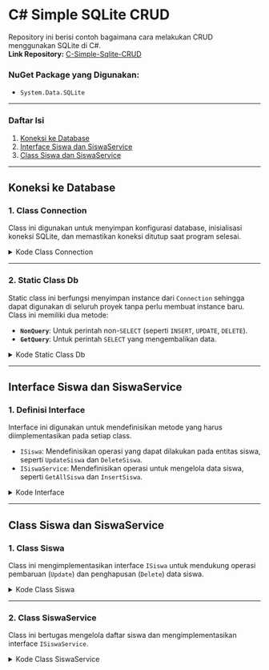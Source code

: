 # C# Simple SQLite CRUD

Repository ini berisi contoh bagaimana cara melakukan CRUD menggunakan SQLite di C#.  
**Link Repository:** [C-Simple-Sqlite-CRUD](https://github.com/MasFana/C-Simple-Sqlite-CRUD)

### **NuGet Package yang Digunakan**:
- `System.Data.SQLite`

---

### **Daftar Isi**
1. [Koneksi ke Database](#koneksi-ke-database)
2. [Interface Siswa dan SiswaService](#interface-siswa-dan-siswaservice)
3. [Class Siswa dan SiswaService](#class-siswa-dan-siswaservice)

---

## **Koneksi ke Database**

### **1. Class Connection**
Class ini digunakan untuk menyimpan konfigurasi database, inisialisasi koneksi SQLite, dan memastikan koneksi ditutup saat program selesai.

<details>
<summary>Kode Class Connection</summary>

```csharp
using System.Data;
using System.Data.SQLite;

namespace TestingSQLITE.Data
{
    internal class Connection
    {
        SQLiteConnection _connection;

        public Connection()
        {
            _connection = new SQLiteConnection("Data Source=database.db;Version=3;");
            Console.WriteLine($"Database Path: {System.IO.Path.GetFullPath("database.db")}");
            _connection.Open();
        }

        public SQLiteConnection Db()
        {
            return _connection;
        }

        ~Connection()
        {
            _connection.Close();
        }
    }
}
```

</details>

---

### **2. Static Class Db**
Static class ini berfungsi menyimpan instance dari `Connection` sehingga dapat digunakan di seluruh proyek tanpa perlu membuat instance baru.  
Class ini memiliki dua metode:
- **`NonQuery`**: Untuk perintah non-`SELECT` (seperti `INSERT`, `UPDATE`, `DELETE`).
- **`GetQuery`**: Untuk perintah `SELECT` yang mengembalikan data.

<details>
<summary>Kode Static Class Db</summary>

```csharp
static class Db
{
    private static Connection _conn = new Connection();

    public static bool NonQuery(string query)
    {
        try
        {
            using (var cmd = new SQLiteCommand(query, _conn.Db()))
            {
                cmd.ExecuteNonQuery();
                return true;
            }
        }
        catch (Exception e)
        {
            Console.WriteLine(e);
            return false;
        }
    }

    public static DataTable GetQuery(string query)
    {
        try
        {
            using (var cmd = new SQLiteCommand(query, _conn.Db()))
            {
                var dt = new DataTable();
                dt.Load(cmd.ExecuteReader());
                return dt;
            }
        }
        catch (Exception e)
        {
            Console.WriteLine(e);
            return new DataTable();
        }
    }
}
```

</details>

---

## **Interface Siswa dan SiswaService**

### **1. Definisi Interface**
Interface ini digunakan untuk mendefinisikan metode yang harus diimplementasikan pada setiap class.  
- `ISiswa`: Mendefinisikan operasi yang dapat dilakukan pada entitas siswa, seperti `UpdateSiswa` dan `DeleteSiswa`.
- `ISiswaService`: Mendefinisikan operasi untuk mengelola data siswa, seperti `GetAllSiswa` dan `InsertSiswa`.

<details>
<summary>Kode Interface</summary>

```csharp
internal interface ISiswa
{
    bool UpdateSiswa(string nama, string alamat, string kelas);
    bool DeleteSiswa();
}

internal interface ISiswaService
{
    List<Siswa> GetAllSiswa();
    bool InsertSiswa(string nama, string alamat, string kelas);
}
```

</details>

---

## **Class Siswa dan SiswaService**

### **1. Class Siswa**
Class ini mengimplementasikan interface `ISiswa` untuk mendukung operasi pembaruan (`Update`) dan penghapusan (`Delete`) data siswa.

<details>
<summary>Kode Class Siswa</summary>

```csharp
namespace TestingSQLITE.Data.Siswa
{
    internal class Siswa : ISiswa
    {
        public int Id { get; set; }
        public string Nama { get; set; }
        public string Alamat { get; set; }
        public string Kelas { get; set; }

        public bool UpdateSiswa(string nama, string alamat, string kelas)
        {
            nama = string.IsNullOrEmpty(nama) ? Nama : nama;
            alamat = string.IsNullOrEmpty(alamat) ? Alamat : alamat;
            kelas = string.IsNullOrEmpty(kelas) ? Kelas : kelas;
            var query = $"UPDATE siswa SET nama = '{nama}', alamat = '{alamat}', kelas = '{kelas}' WHERE id = {Id}";
            return Db.NonQuery(query);
        }

        public bool DeleteSiswa()
        {
            var query = $"DELETE FROM siswa WHERE id = {Id}";
            return Db.NonQuery(query);
        }
    }
}
```

</details>

---

### **2. Class SiswaService**
Class ini bertugas mengelola daftar siswa dan mengimplementasikan interface `ISiswaService`.

<details>
<summary>Kode Class SiswaService</summary>

```csharp
using System.Data;

namespace TestingSQLITE.Data.Siswa
{
    internal class SiswaService : ISiswaService
    {
        private string CreateTable = "CREATE TABLE IF NOT EXISTS siswa (id INTEGER PRIMARY KEY AUTOINCREMENT, nama TEXT, alamat TEXT, kelas TEXT)";

        public SiswaService()
        {
            Db.NonQuery(CreateTable);
        }

        public List<Siswa> GetAllSiswa()
        {
            List<Siswa> listSiswa = new List<Siswa>();
            var siswa = Db.GetQuery("SELECT * FROM siswa");
            if (siswa == null) return listSiswa;

            foreach (DataRow row in siswa.Rows)
            {
                listSiswa.Add(new Siswa
                {
                    Id = Convert.ToInt32(row["id"]),
                    Nama = row["nama"]?.ToString() ?? string.Empty,
                    Alamat = row["alamat"]?.ToString() ?? string.Empty,
                    Kelas = row["kelas"]?.ToString() ?? string.Empty
                });
            }
            return listSiswa;
        }

        public bool InsertSiswa(string nama, string alamat, string kelas)
        {
            var query = $"INSERT INTO siswa (nama, alamat, kelas) VALUES ('{nama}', '{alamat}', '{kelas}')";
            return Db.NonQuery(query);
        }
    }
}
```

</details>
